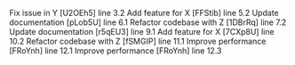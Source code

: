 Fix issue in Y [U2OEh5] line 3.2
Add feature for X [FFStib] line 5.2
Update documentation [pLob5U] line 6.1
Refactor codebase with Z [1DBrRq] line 7.2
Update documentation [r5qEU3] line 9.1
Add feature for X [7CXp8U] line 10.2
Refactor codebase with Z [fSMGIP] line 11.1
Improve performance [FRoYnh] line 12.1
Improve performance [FRoYnh] line 12.3
